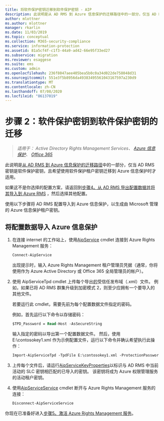 ```yaml
---
title: 将软件保护密钥迁移到软件保护密钥 - AIP
description: 此说明是从 AD RMS 到 Azure 信息保护的迁移路径中的一部分，仅当 AD RMS 密钥是软件保护密钥，且希望使用软件保护租户密钥迁移到 Azure 信息保护时才适用。
author: mlottner
ms.author: mlottner
manager: rkarlin
ms.date: 11/03/2019
ms.topic: conceptual
ms.collection: M365-security-compliance
ms.service: information-protection
ms.assetid: 81a5cf4f-c1f3-44a9-ad42-66e95f33ed27
ms.subservice: migration
ms.reviewer: esaggese
ms.suite: ems
ms.custom: admin
ms.openlocfilehash: 236f8047aee405bea5b0c0a34d022de758048d31
ms.sourcegitcommit: 551e3f5b8956da49383495561043167597a230d9
ms.translationtype: MT
ms.contentlocale: zh-CN
ms.lasthandoff: 07/08/2020
ms.locfileid: "86137019"
---
```

# <a name="step-2-software-protected-key-to-software-protected-key-migration"></a>步骤 2：软件保护密钥到软件保护密钥的迁移

>*适用于： Active Directory Rights Management Services、 [Azure 信息保护](https://azure.microsoft.com/pricing/details/information-protection)、 [Office 365](https://download.microsoft.com/download/E/C/F/ECF42E71-4EC0-48FF-AA00-577AC14D5B5C/Azure_Information_Protection_licensing_datasheet_EN-US.pdf)*


此说明是[从 AD RMS 到 Azure 信息保护的迁移路径](migrate-from-ad-rms-to-azure-rms.md)中的一部分，仅当 AD RMS 密钥是软件保护密钥，且希望使用软件保护租户密钥迁移到 Azure 信息保护时才适用。 

如果这不是你选择的配置方案，请返回到[步骤4。从 AD RMS 导出配置数据并将其导入到 Azure RMS](migrate-from-ad-rms-phase2.md#step-4-export-configuration-data-from-ad-rms-and-import-it-to-azure-information-protection) ，然后选择其他配置。

使用以下步骤将 AD RMS 配置导入到 Azure 信息保护，以生成由 Microsoft 管理的 Azure 信息保护租户密钥。

## <a name="to-import-the-configuration-data-to-azure-information-protection"></a>将配置数据导入 Azure 信息保护

1. 在连接 internet 的工作站上，使用[AipService](/powershell/module/aipservice/connect-aipservice) cmdlet 连接到 Azure Rights Management 服务：

    ```ps
    Connect-AipService
    ```
    
    出现提示时，输入 Azure Rights Management 租户管理员凭据（通常，你将使用作为 Azure Active Directory 或 Office 365 全局管理员的帐户）。

2. 使用 AipServiceTpd cmdlet 上传每个导出[的](/powershell/module/aipservice/import-aipservicetpd)受信任发布域（.xml）文件。 例如，如果已将 AD RMS 群集升级到加密模式 2，则至少应拥有一个要导入的其他文件。 
    
    若要运行此 cmdlet，需要先前为每个配置数据文件指定的密码。 
    
    例如，首先运行以下命令以存储密码：
    
    ```ps
    $TPD_Password = Read-Host -AsSecureString
    ```

    输入指定的密码以导出第一个配置数据文件。 然后，使用 E:\contosokey1.xml 作为示例配置文件，运行以下命令并确认希望执行此操作：

    ```ps
    Import-AipServiceTpd -TpdFile E:\contosokey1.xml -ProtectionPassword $TPD_Password -Verbose
    ```
    
3. 上传每个文件后，请运行[AipServiceKeyProperties](/powershell/module/aipservice/set-aipservicekeyproperties)以标识与 AD RMS 中当前活动的 SLC 密钥相匹配的已导入的密钥。 该密钥将成为 Azure 权限管理服务的活动租户密钥。

4.  使用[AipServiceService](/powershell/module/aipservice/disconnect-aipservice) cmdlet 断开与 Azure Rights Management 服务的连接：

    ```ps
    Disconnect-AipServiceService
    ```

你现在已准备好进入[步骤5。激活 Azure Rights Management 服务](migrate-from-ad-rms-phase2.md#step-5-activate-the-azure-rights-management-service)。


